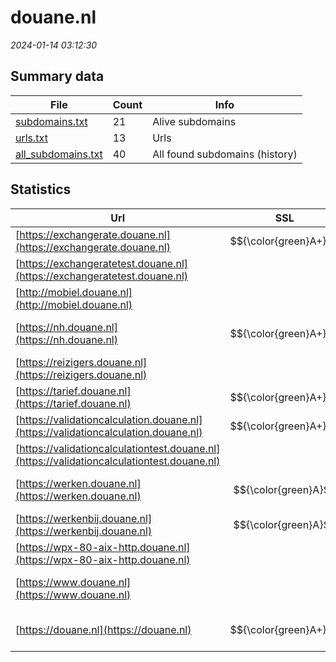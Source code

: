 # douane.nl
*2024-01-14 03:12:30*
## Summary data
| File       | Count | Info |
|------------|-------|------|
|[subdomains.txt](/data/douane.nl/subdomains.txt)|21|Alive subdomains|
|[urls.txt](/data/douane.nl/urls.txt)|13|Urls|
|[all_subdomains.txt](/data/douane.nl/all_subdomains.txt)|40|All found subdomains (history)|
## Statistics
| Url | SSL | Server | Cookie | HSTS | CSP | XFO | XXP | RP | Tech |Title |
|------------|-------|------|------|------|------|------|------|------|------|------|
|[https://exchangerate.douane.nl](https://exchangerate.douane.nl)| $${\color{green}A+}$$ ||:warning: |:white_check_mark: | |:white_check_mark: | |:white_check_mark: |HSTS IBM DataPow...||
|[https://exchangeratetest.douane.nl](https://exchangeratetest.douane.nl)| ||:warning: |:white_check_mark: | |:white_check_mark: |:white_check_mark: |:white_check_mark: |HSTS IBM DataPow...||
|[http://mobiel.douane.nl](http://mobiel.douane.nl)| ||:warning: |:white_check_mark: |:warning: |:white_check_mark: |:white_check_mark: |:white_check_mark: |||
|[https://nh.douane.nl](https://nh.douane.nl)| $${\color{green}A+}$$ ||:warning: |:white_check_mark: | |:white_check_mark: |:white_check_mark: |:white_check_mark: |HSTS MySQL PHP W...|Home | Nationale...|
|[https://reizigers.douane.nl](https://reizigers.douane.nl)| |Microsoft-HTTPAP...| | | | | |:white_check_mark: |Microsoft HTTPAP...|Not Found|
|[https://tarief.douane.nl](https://tarief.douane.nl)| $${\color{green}A+}$$ |BigIP|:warning: |:white_check_mark: | |:white_check_mark: |:white_check_mark: |:white_check_mark: |F5 BigIP||
|[https://validationcalculation.douane.nl](https://validationcalculation.douane.nl)| $${\color{green}A+}$$ || |:white_check_mark: | |:white_check_mark: | |:white_check_mark: |HSTS IBM DataPow...||
|[https://validationcalculationtest.douane.nl](https://validationcalculationtest.douane.nl)| || |:white_check_mark: | |:white_check_mark: |:white_check_mark: |:white_check_mark: |HSTS IBM DataPow...||
|[https://werken.douane.nl](https://werken.douane.nl)| $${\color{green}A}$$ |Ponos Maximum|:warning: |:white_check_mark: |:warning: |:white_check_mark: |:white_check_mark: |:white_check_mark: |HSTS|Werken bij de Do...|
|[https://werkenbij.douane.nl](https://werkenbij.douane.nl)| $${\color{green}A}$$ |Ponos Maximum|:warning: |:white_check_mark: |:warning: |:white_check_mark: |:white_check_mark: |:white_check_mark: |HSTS||
|[https://wpx-80-aix-http.douane.nl](https://wpx-80-aix-http.douane.nl)| |BigIP| | | | | |:white_check_mark: |F5 BigIP||
|[https://www.douane.nl](https://www.douane.nl)| ||:warning: |:white_check_mark: |:warning: |:white_check_mark: |:white_check_mark: |:white_check_mark: |HSTS|301 Moved Perman...|
|[https://douane.nl](https://douane.nl)| $${\color{green}A+}$$ ||:warning: |:white_check_mark: |:warning: |:white_check_mark: |:white_check_mark: |:white_check_mark: |HSTS|301 Moved Perman...|